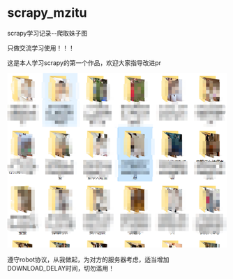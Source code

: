 # scrapy_mzitu
scrapy学习记录--爬取妹子图

只做交流学习使用！！！

这是本人学习scrapy的第一个作品，欢迎大家指导改进pr

![效果图](https://github.com/chenmg2020/scrapy_mzitu/blob/master/%E6%95%88%E6%9E%9C%E5%9B%BE.png)

遵守robot协议，从我做起，为对方的服务器考虑，适当增加DOWNLOAD_DELAY时间，切勿滥用！
